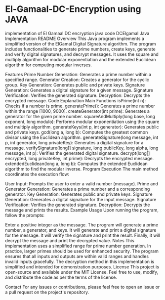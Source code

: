 # El-Gamaal-DC-Encryption using JAVA
implementation of El Gamaal DC encryption java code DCElgamal Java Implementation README Overview This Java program implements a simplified version of the ElGamal Digital Signature algorithm. The program includes functionalities to generate prime numbers, create keys, generate and verify digital signatures, and decrypt messages. It uses the square and multiply algorithm for modular exponentiation and the extended Euclidean algorithm for computing modular inverses.

Features Prime Number Generation: Generates a prime number within a specified range. Generator Creation: Creates a generator for the cyclic group. Key Generation: Generates public and private keys. Signature Generation: Generates a digital signature for a given message. Signature Verification: Verifies the generated signature. Decryption: Decrypts the encrypted message. Code Explanation Main Functions isPrime(int n): Checks if a number is prime. generatePrime(): Generates a prime number within the range [1000, 9000]. createGenerator(int prime): Generates a generator for the given prime number. squareAndMultiply(long base, long exponent, long modulo): Performs modular exponentiation using the square and multiply algorithm. generateKeys(int p, int generator): Generates public and private keys. gcd(long a, long b): Computes the greatest common divisor using the Euclidean algorithm. generateSignature(long message, int p, int generator, long privateKey): Generates a digital signature for a message. verifySignature(long[] signature, long publicKey, long alpha, long message, int p): Verifies the generated digital signature. decrypt(long[] encrypted, long privateKey, int prime): Decrypts the encrypted message. extendedEuclidean(long a, long b): Computes the extended Euclidean algorithm to find the modular inverse. Program Execution The main method coordinates the execution flow:

User Input: Prompts the user to enter a valid number (message). Prime and Generator Generation: Generates a prime number and a corresponding generator. Key Generation: Generates public and private keys. Signature Generation: Generates a digital signature for the input message. Signature Verification: Verifies the generated signature. Decryption: Decrypts the message and prints the results. Example Usage Upon running the program, follow the prompts:

Enter a positive integer as the message. The program will generate a prime number, a generator, and keys. It will generate and print a digital signature for the message. It will verify the signature and print the result. Finally, it will decrypt the message and print the decrypted value. Notes This implementation uses a simplified range for prime number generation. In practice, larger primes should be used for enhanced security. The program ensures that all inputs and outputs are within valid ranges and handles invalid inputs gracefully. The decryption method in this implementation is simplified and intended for demonstration purposes. License This project is open-source and available under the MIT License. Feel free to use, modify, and distribute the code as per the terms of the license.

Contact For any issues or contributions, please feel free to open an issue or a pull request on the project's repository.
